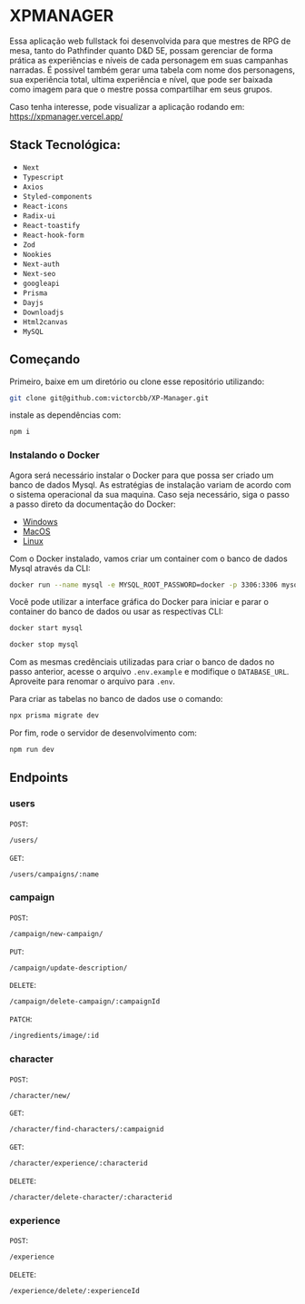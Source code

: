 # XPMANAGER

Essa aplicação web fullstack foi desenvolvida para que mestres de RPG de mesa, tanto do Pathfinder quanto D&D 5E, possam gerenciar de forma prática as experiências e níveis de cada personagem em suas campanhas narradas. É possivel também gerar uma tabela com nome dos personagens, sua experiência total, ultima experiência e nível, que pode ser baixada como imagem para que o mestre possa compartilhar em seus grupos.

Caso tenha interesse, pode visualizar a aplicação rodando em: https://xpmanager.vercel.app/

## Stack Tecnológica:

 - `Next`
 - `Typescript`
 - `Axios`
 - `Styled-components`
 - `React-icons`
 - `Radix-ui`
 - `React-toastify`
 - `React-hook-form`
 - `Zod`
 - `Nookies`
 - `Next-auth`
 - `Next-seo`
 - `googleapi`
 - `Prisma`
 - `Dayjs`
 - `Downloadjs`
 - `Html2canvas`
 - `MySQL`

## Começando

Primeiro, baixe em um diretório ou clone esse repositório utilizando:

```bash
git clone git@github.com:victorcbb/XP-Manager.git
```

instale as dependências com:

```bash
npm i
```

### Instalando o Docker

Agora será necessário instalar o Docker para que possa ser criado um banco de dados Mysql. As estratégias de instalação variam de acordo com o sistema operacional da sua maquina. Caso seja necessário, siga o passo a passo direto da documentação do Docker:

- [Windows](https://docs.docker.com/desktop/install/windows-install/)
- [MacOS](https://docs.docker.com/desktop/install/mac-install/)
- [Linux](https://docs.docker.com/desktop/install/linux-install/#supported-platforms)

Com o Docker instalado, vamos criar um container com o banco de dados Mysql através da CLI:

 ```bash 
docker run --name mysql -e MYSQL_ROOT_PASSWORD=docker -p 3306:3306 mysql:latest
```

Você pode utilizar a interface gráfica do Docker para iniciar e parar o container do banco de dados ou usar as respectivas CLI:

 ```bash 
docker start mysql
```

 ```bash 
docker stop mysql
```

Com as mesmas credênciais utilizadas para criar o banco de dados no passo anterior, acesse o arquivo `.env.example` e modifique o `DATABASE_URL`. Aproveite para renomar o arquivo para `.env`.

Para criar as tabelas no banco de dados use o comando:

 ```bash 
npx prisma migrate dev
```

Por fim, rode o servidor de desenvolvimento com:

```bash
npm run dev
```

## Endpoints

### users

`POST`: 
```bash 
/users/
```

`GET`: 
```bash 
/users/campaigns/:name
```

### campaign

`POST`: 
```bash 
/campaign/new-campaign/
```

`PUT`: 
```bash 
/campaign/update-description/
```

`DELETE`: 
```bash 
/campaign/delete-campaign/:campaignId
```

`PATCH`: 
```bash 
/ingredients/image/:id
```

### character

`POST`: 
```bash 
/character/new/
```

`GET`: 
```bash 
/character/find-characters/:campaignid
```

`GET`: 
```bash 
/character/experience/:characterid
```

`DELETE`: 
```bash 
/character/delete-character/:characterid
```

### experience

`POST`: 
```bash
/experience
```

`DELETE`: 
```bash 
/experience/delete/:experienceId
```



